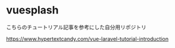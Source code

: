 # vuesplash

こちらのチュートリアル記事を参考にした自分用リポジトリ

https://www.hypertextcandy.com/vue-laravel-tutorial-introduction
